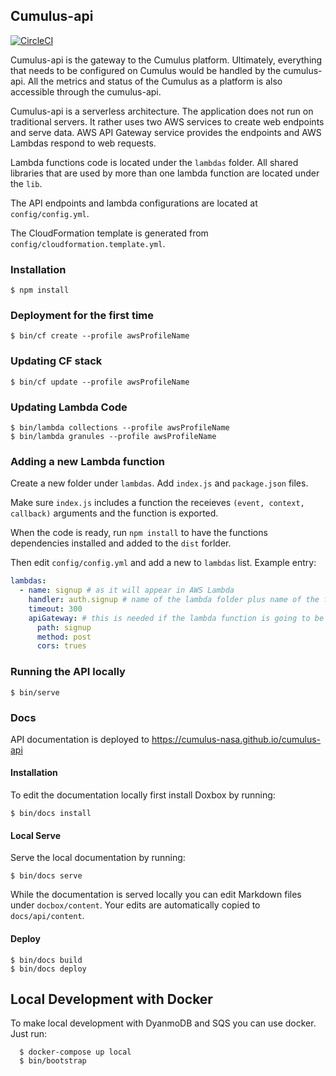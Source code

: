 ## Cumulus-api

[![CircleCI](https://circleci.com/gh/cumulus-nasa/workflow-engine.svg?style=svg&circle-token=da48de71f4b14f1d435851cb5d7a845d3e88fbdd)](https://circleci.com/gh/cumulus-nasa/workflow-engine)

Cumulus-api is the gateway to the Cumulus platform. Ultimately, everything that needs to be configured on Cumulus would be handled by the cumulus-api. All the metrics and status of the Cumulus as a platform is also accessible through the cumulus-api.

Cumulus-api is a serverless architecture. The application does not run on traditional servers. It rather uses two AWS services to create web endpoints and serve data. AWS API Gateway service provides the endpoints and AWS Lambdas respond to web requests.

Lambda functions code is located under the `lambdas` folder. All shared libraries that are used by more than one lambda function are located under the `lib`.

The API endpoints and lambda configurations are located at `config/config.yml`.

The CloudFormation template is generated from `config/cloudformation.template.yml`.

### Installation

    $ npm install

### Deployment for the first time

    $ bin/cf create --profile awsProfileName

### Updating CF stack

    $ bin/cf update --profile awsProfileName

### Updating Lambda Code

    $ bin/lambda collections --profile awsProfileName
    $ bin/lambda granules --profile awsProfileName

### Adding a new Lambda function

Create a new folder under `lambdas`. Add `index.js` and `package.json` files.

Make sure `index.js` includes a function the receieves `(event, context, callback)` arguments and the function is exported.

When the code is ready, run `npm install` to have the functions dependencies installed and added to the `dist` forlder.

Then edit `config/config.yml` and add a new to `lambdas` list. Example entry:

```yaml
lambdas:
  - name: signup # as it will appear in AWS Lambda
    handler: auth.signup # name of the lambda folder plus name of the function
    timeout: 300
    apiGateway: # this is needed if the lambda function is going to be associated with an apigateway endpoint
      path: signup
      method: post
      cors: trues
```

### Running the API locally

    $ bin/serve

### Docs

API documentation is deployed to https://cumulus-nasa.github.io/cumulus-api

#### Installation

To edit the documentation locally first install Doxbox by running:

    $ bin/docs install

#### Local Serve

Serve the local documentation by running:

    $ bin/docs serve

While the documentation is served locally you can edit Markdown files under `docbox/content`. Your edits are automatically copied to `docs/api/content`.

#### Deploy

    $ bin/docs build
    $ bin/docs deploy

## Local Development with Docker

To make local development with DyanmoDB and SQS you can use docker. Just run:

      $ docker-compose up local
      $ bin/bootstrap
